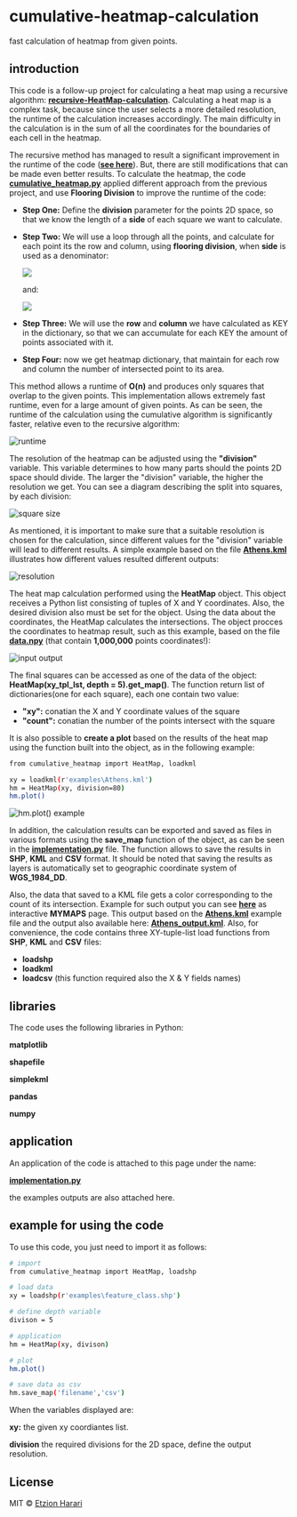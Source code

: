 # cumulative-heatmap-calculation
fast calculation of heatmap from given points.

## introduction
This code is a follow-up project for calculating a heat map using a recursive algorithm: [**recursive-HeatMap-calculation**](https://github.com/EtzionData/recursive-HeatMap-calculation). Calculating a heat map is a complex task, because since the user selects a more detailed resolution, the runtime of the calculation increases accordingly. The main difficulty in the calculation is in the sum of all the coordinates for the boundaries of each cell in the heatmap. 

The recursive method has managed to result a significant improvement in the runtime of the code ([**see here**](https://github.com/EtzionData/recursive-HeatMap-calculation/blob/master/Pictures/compare.png)). But, there are still modifications that can be made even better results. To calculate the heatmap, the code [**cumulative_heatmap.py**]( https://github.com/EtzionData/cumulative-HeatMap-calculation/blob/master/cumulative_heatmap.py) applied different approach from the previous project, and use **Flooring Division** to improve the runtime of the code:

-	**Step One:** Define the **division** parameter for the points 2D space, so that we know the length of a **side** of each square we want to calculate.
-	**Step Two:** We will use a loop through all the points, and calculate for each point its the row and column, using **flooring division**, when **side** is used as a denominator:

    <img src="https://render.githubusercontent.com/render/math?math=col_{i} = {(x_{i}-min(x))//side}">
    
    and: 
    
    <img src="https://render.githubusercontent.com/render/math?math=row_{i} = {(y_{i}-min(y))//side}">
    
-	**Step Three:** We will use the **row** and **column** we have calculated as KEY in the dictionary, so that we can accumulate for each KEY the amount of points associated with it.
-	**Step Four:** now we get heatmap dictionary, that maintain for each row and column the number of intersected point to its area.

This method allows a runtime of **O(n)** and produces only squares that overlap to the given points. This implementation allows extremely fast runtime, even for a large amount of given points. As can be seen, the runtime of the calculation using the cumulative algorithm is significantly faster, relative even to the recursive algorithm:

![runtime](https://github.com/EtzionData/cumulative-heatmap-calculation/blob/main/Pictures/compare.png)

The resolution of the heatmap can be adjusted using the **"division"** variable. This variable determines to how many parts should the points 2D space should divide. The larger the "division" variable, the higher the resolution we get. You can see a diagram describing the split into squares, by each division:

![square size](https://github.com/EtzionData/cumulative-heatmap-calculation/blob/main/Pictures/square_divisions.gif)

As mentioned, it is important to make sure that a suitable resolution is chosen for the calculation, since different values for the "division" variable will lead to different results. A simple example based on the file [**Athens.kml**](https://github.com/EtzionData/cumulative-heatmap-calculation/blob/main/examples/Athens.kml) illustrates how different values resulted different outputs:

![resolution](https://github.com/EtzionData/cumulative-heatmap-calculation/blob/main/Pictures/athena_resolution.gif)

The heat map calculation performed using the **HeatMap** object. This object receives a Python list consisting of tuples of X and Y coordinates. Also, the desired division also must be set for the object. Using the data about the coordinates, the HeatMap calculates the intersections. The object procces the coordinates to heatmap result, such as this example, based on the file [**data.npy**](https://github.com/EtzionData/cumulative-heatmap-calculation/blob/main/examples/data.npy) (that contain **1,000,000** points coordinates!):

![input output](https://github.com/EtzionData/cumulative-heatmap-calculation/blob/main/Pictures/process.png)

The final squares can be accessed as one of the data of the object: **HeatMap(xy_tpl_lst, depth = 5).get_map()**. The function return list of dictionaries(one for each square), each one contain two value:
-	**"xy":** conatian the X and Y coordinate values of the square
-	**"count":** conatian the number of the points intersect with the square

It is also possible to **create a plot** based on the results of the heat map using the function built into the object, as in the following example:
``` sh
from cumulative_heatmap import HeatMap, loadkml

xy = loadkml(r'examples\Athens.kml')
hm = HeatMap(xy, division=80)
hm.plot()
```
![hm.plot() example](https://github.com/EtzionData/cumulative-heatmap-calculation/blob/main/Pictures/HeatMap_Output_division%3D80_number_of_points%3D9765.png)

In addition, the calculation results can be exported and saved as files in various formats using the **save_map** function of the object, as can be seen in the [**implementation.py**](https://github.com/EtzionData/cumulative-heatmap-calculation/blob/master/implementation.py) file. The function allows to save the results in **SHP**, **KML** and **CSV** format. It should be noted that saving the results as layers is automatically set to  geographic coordinate system of **WGS_1984_DD**. 

Also, the data that saved to a KML file gets a color corresponding to the count of its intersection. Example for such output you can see [**here**](https://www.google.com/maps/d/viewer?mid=1zAMW79kdV6ZvRfsQWNh6QpkEIt3bBYu0&usp=sharing) as interactive **MYMAPS** page. This output based on the [**Athens.kml**](https://github.com/EtzionData/cumulative-heatmap-calculation/blob/main/examples/Athens.kml) example file and the output also available here: [**Athens_output.kml**](https://github.com/EtzionData/cumulative-heatmap-calculation/blob/main/output/Athens_output.kml). Also, for convenience, the code contains three XY-tuple-list load functions from **SHP**, **KML** and **CSV** files:
- **loadshp**
- **loadkml**
- **loadcsv**    (this function required also the X & Y fields names)


## libraries
The code uses the following libraries in Python:

**matplotlib**

**shapefile**

**simplekml**

**pandas**

**numpy**

## application
An application of the code is attached to this page under the name: 

[**implementation.py**](https://github.com/EtzionData/cumulative-heatmap-calculation/blob/master/implementation.py)

the examples outputs are also attached here.

## example for using the code
To use this code, you just need to import it as follows:
``` sh
# import
from cumulative_heatmap import HeatMap, loadshp

# load data
xy = loadshp(r'examples\feature_class.shp')

# define depth variable
divison = 5

# application
hm = HeatMap(xy, divison)

# plot
hm.plot()

# save data as csv
hm.save_map('filename','csv')
```

When the variables displayed are:

**xy:** the given xy coordiantes list.

**division** the required divisions for the 2D space, define the output resolution.


## License
MIT © [Etzion Harari](https://github.com/EtzionData)
